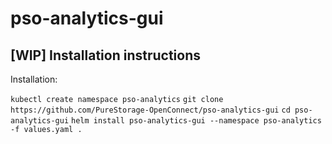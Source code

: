 # pso-analytics-gui
 
## [WIP] Installation instructions
Installation:

`kubectl create namespace pso-analytics`
`git clone https://github.com/PureStorage-OpenConnect/pso-analytics-gui`
`cd pso-analytics-gui`
`helm install pso-analytics-gui --namespace pso-analytics -f values.yaml .`
